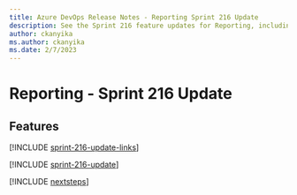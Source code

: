 ```yaml
---
title: Azure DevOps Release Notes - Reporting Sprint 216 Update
description: See the Sprint 216 feature updates for Reporting, including next steps.
author: ckanyika
ms.author: ckanyika
ms.date: 2/7/2023
---
```


# Reporting - Sprint 216 Update

## Features

[!INCLUDE [sprint-216-update-links](../includes/reporting/sprint-216-update-links.md)]

[!INCLUDE [sprint-216-update](../includes/reporting/sprint-216-update.md)]

[!INCLUDE [nextsteps](../includes/nextsteps.md)]